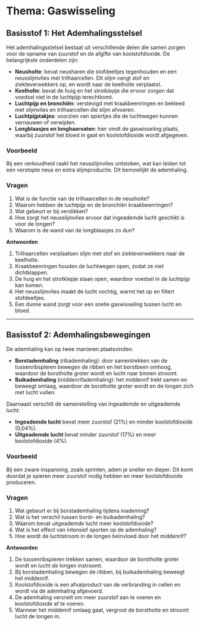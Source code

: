 # **Thema: Gaswisseling**

## **Basisstof 1: Het Ademhalingsstelsel**
Het ademhalingsstelsel bestaat uit verschillende delen die samen zorgen voor de opname van zuurstof en de afgifte van koolstofdioxide. De belangrijkste onderdelen zijn:

- **Neusholte**: bevat neusharen die stofdeeltjes tegenhouden en een neusslijmvlies met trilhaarcellen. Dit slijm vangt stof en ziekteverwekkers op, en wordt naar de keelholte verplaatst.
- **Keelholte**: bevat de huig en het strotklepje die ervoor zorgen dat voedsel niet in de luchtpijp terechtkomt.
- **Luchtpijp en bronchiën**: verstevigd met kraakbeenringen en bekleed met slijmvlies en trilhaarcellen die slijm afvoeren.
- **Luchtpijptakjes**: voorzien van spiertjes die de luchtwegen kunnen vernauwen of verwijden.
- **Longblaasjes en longhaarvaten**: hier vindt de gaswisseling plaats, waarbij zuurstof het bloed in gaat en koolstofdioxide wordt afgegeven.

### **Voorbeeld**
Bij een verkoudheid raakt het neusslijmvlies ontstoken, wat kan leiden tot een verstopte neus en extra slijmproductie. Dit bemoeilijkt de ademhaling.

### **Vragen**
1. Wat is de functie van de trilhaarcellen in de neusholte?
2. Waarom hebben de luchtpijp en de bronchiën kraakbeenringen?
3. Wat gebeurt er bij verslikken?
4. Hoe zorgt het neusslijmvlies ervoor dat ingeademde lucht geschikt is voor de longen?
5. Waarom is de wand van de longblaasjes zo dun?

**Antwoorden**

1. Trilhaarcellen verplaatsen slijm met stof en ziekteverwekkers naar de keelholte.
2. Kraakbeenringen houden de luchtwegen open, zodat ze niet dichtklappen.
3. De huig en het strotklepje staan open, waardoor voedsel in de luchtpijp kan komen.
4. Het neusslijmvlies maakt de lucht vochtig, warmt het op en filtert stofdeeltjes.
5. Een dunne wand zorgt voor een snelle gaswisseling tussen lucht en bloed.

---

## **Basisstof 2: Ademhalingsbewegingen**
De ademhaling kan op twee manieren plaatsvinden:

- **Borstademhaling** (ribademhaling): door samentrekken van de tussenribspieren bewegen de ribben en het borstbeen omhoog, waardoor de borstholte groter wordt en lucht naar binnen stroomt.
- **Buikademhaling** (middenrifademhaling): het middenrif trekt samen en beweegt omlaag, waardoor de borstholte groter wordt en de longen zich met lucht vullen.

Daarnaast verschilt de samenstelling van ingeademde en uitgeademde lucht:

- **Ingeademde lucht** bevat meer zuurstof (21%) en minder koolstofdioxide (0,04%).
- **Uitgeademde lucht** bevat minder zuurstof (17%) en meer koolstofdioxide (4%).

### **Voorbeeld**
Bij een zware inspanning, zoals sprinten, adem je sneller en dieper. Dit komt doordat je spieren meer zuurstof nodig hebben en meer koolstofdioxide produceren.

### **Vragen**

1. Wat gebeurt er bij borstademhaling tijdens inademing?
2. Wat is het verschil tussen borst- en buikademhaling?
3. Waarom bevat uitgeademde lucht meer koolstofdioxide?
4. Wat is het effect van intensief sporten op de ademhaling?
5. Hoe wordt de luchtstroom in de longen beïnvloed door het middenrif?

**Antwoorden**

1. De tussenribspieren trekken samen, waardoor de borstholte groter wordt en lucht de longen instroomt.
2. Bij borstademhaling bewegen de ribben, bij buikademhaling beweegt het middenrif.
3. Koolstofdioxide is een afvalproduct van de verbranding in cellen en wordt via de ademhaling afgevoerd.
4. De ademhaling versnelt om meer zuurstof aan te voeren en koolstofdioxide af te voeren.
5. Wanneer het middenrif omlaag gaat, vergroot de borstholte en stroomt lucht de longen in.
